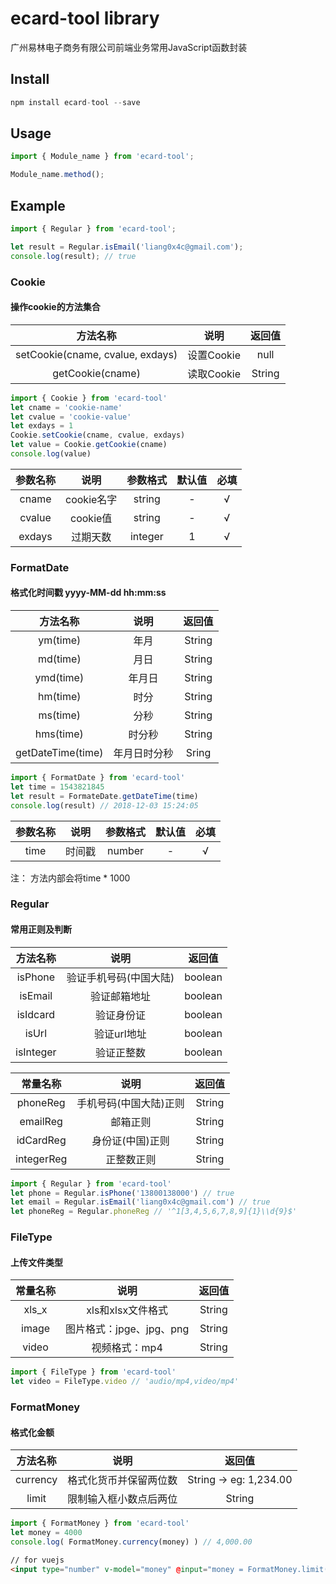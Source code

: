 # ecard-tool library
广州易林电子商务有限公司前端业务常用JavaScript函数封装

## Install
```javascript
npm install ecard-tool --save
```

## Usage
```javascript
import { Module_name } from 'ecard-tool';

Module_name.method();
```

## Example
```javascript
import { Regular } from 'ecard-tool';

let result = Regular.isEmail('liang0x4c@gmail.com');
console.log(result); // true
```

### Cookie

#### 操作cookie的方法集合
|方法名称|说明|返回值|
| :--: | :--: | :--: |
|setCookie(cname, cvalue, exdays)|设置Cookie|null|
|getCookie(cname)|读取Cookie|String|
```javascript
import { Cookie } from 'ecard-tool'
let cname = 'cookie-name'
let cvalue = 'cookie-value'
let exdays = 1
Cookie.setCookie(cname, cvalue, exdays)
let value = Cookie.getCookie(cname)
console.log(value)
```
|参数名称|说明|参数格式|默认值|必填|
| :-: | :-: | :-: | :-: | :-: |
|cname|cookie名字|string|-|√|
|cvalue|cookie值|string|-|√|
|exdays|过期天数|integer|1|√|

### FormatDate

#### 格式化时间戳 yyyy-MM-dd hh:mm:ss
|方法名称|说明|返回值|
| :--: | :--: | :--: |
|ym(time)|年月|String|
|md(time)|月日|String|
|ymd(time)|年月日|String|
|hm(time)|时分|String|
|ms(time)|分秒|String|
|hms(time)|时分秒|String|
|getDateTime(time)|年月日时分秒|Sring|
```javascript
import { FormatDate } from 'ecard-tool'
let time = 1543821845
let result = FormateDate.getDateTime(time)
console.log(result) // 2018-12-03 15:24:05
```
|参数名称|说明|参数格式|默认值|必填|
| :-: | :-: | :-: | :-: | :-: |
|time|时间戳|number|-|√|
注： 方法内部会将time * 1000

### Regular

#### 常用正则及判断

|方法名称|说明|返回值|
| :--: | :--: | :--: |
|isPhone|验证手机号码(中国大陆)|boolean|
|isEmail|验证邮箱地址|boolean|
|isIdcard|验证身份证|boolean|
|isUrl|验证url地址|boolean|
|isInteger|验证正整数|boolean|
  
|常量名称|说明|返回值|
| :--: | :--: | :--: |
|phoneReg|手机号码(中国大陆)正则|String|
|emailReg|邮箱正则|String|
|idCardReg|身份证(中国)正则|String|
|integerReg|正整数正则|String|

```javascript
import { Regular } from 'ecard-tool'
let phone = Regular.isPhone('13800138000') // true
let email = Regular.isEmail('liang0x4c@gmail.com') // true
let phoneReg = Regular.phoneReg // '^1[3,4,5,6,7,8,9]{1}\\d{9}$'
```

### FileType
#### 上传文件类型

|常量名称|说明|返回值|
| :--: | :--: | :--: |
|xls_x|xls和xlsx文件格式|String|
|image|图片格式：jpge、jpg、png|String|
|video|视频格式：mp4|String|
```javascript
import { FileType } from 'ecard-tool'
let video = FileType.video // 'audio/mp4,video/mp4'
```

### FormatMoney
#### 格式化金额
|方法名称|说明|返回值|
| :--: | :--: | :--: |
|currency|格式化货币并保留两位数|String -> eg: 1,234.00|
|limit|限制输入框小数点后两位|String|

```javascript
import { FormatMoney } from 'ecard-tool'
let money = 4000
console.log( FormatMoney.currency(money) ) // 4,000.00
```  
```html
// for vuejs
<input type="number" v-model="money" @input="money = FormatMoney.limit(money)" />
```
